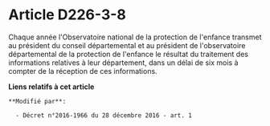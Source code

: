 # Article D226-3-8

Chaque année l'Observatoire national de la protection de l'enfance transmet au président du conseil départemental et au
président de l'observatoire départemental de la protection de l'enfance le résultat du traitement des informations relatives
à leur département, dans un délai de six mois à compter de la réception de ces informations.

**Liens relatifs à cet article**

	**Modifié par**:

	  - Décret n°2016-1966 du 28 décembre 2016 - art. 1
